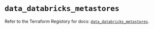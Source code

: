 # `data_databricks_metastores`

Refer to the Terraform Registory for docs: [`data_databricks_metastores`](https://registry.terraform.io/providers/databricks/databricks/1.26.0/docs/data-sources/metastores).
